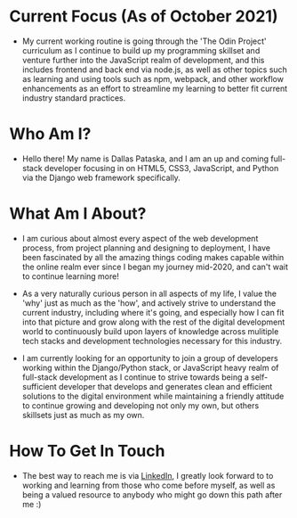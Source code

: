 # Current Focus (As of October 2021) #
- My current working routine is going through the 'The Odin Project' curriculum as I continue to build up my programming skillset and venture further into the JavaScript realm of development, and this includes frontend and back end via node.js, as well as other topics such as learning and using tools such as npm, webpack, and other workflow enhancements as an effort to streamline my learning to better fit current industry standard practices. 
# Who Am I? #
- Hello there! My name is Dallas Pataska, and I am an up and coming full-stack developer focusing in on HTML5, CSS3, JavaScript, and Python via the Django web framework specifically. 
# What Am I About? #
- I am curious about almost every aspect of the web development process, from project planning and designing to deployment, I have been fascinated by all the amazing things coding makes capable within the online realm ever since I began my journey mid-2020, and can't wait to continue learning more!
- As a very naturally curious person in all aspects of my life, I value the 'why' just as much as the 'how', and actively strive to understand the current industry, including where it's going, and especially how I can fit into that picture and grow along with the rest of the digital development world to continuously build upon layers of knowledge across mulitiple tech stacks and development technologies necessary for this industry. 

- I am currently looking for an opportunity to join a group of developers working within the Django/Python stack, or JavaScript heavy realm of full-stack development as I continue to strive towards being a self-sufficient developer that develops and generates clean and efficient solutions to the digital environment while maintaining a friendly attitude to continue growing and developing not only my own, but others skillsets just as much as my own.
# How To Get In Touch #
- The best way to reach me is via [LinkedIn](https://www.linkedin.com/in/dallas-pataska/), I greatly look forward to to working and learning from those who come before myself, as well as being a valued resource to anybody who might go down this path after me :)
